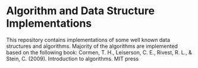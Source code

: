 # Algorithm and Data Structure Implementations
This repository contains implementations of some well known data structures and algorithms. Majority of the algorithms are implemented based on the following book:
Cormen, T. H., Leiserson, C. E., Rivest, R. L., & Stein, C. (2009). Introduction to algorithms. MIT press
